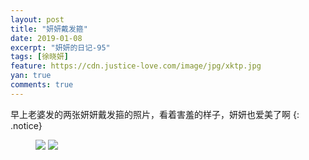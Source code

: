 ```yaml
---
layout: post
title: "妍妍戴发箍"
date: 2019-01-08
excerpt: "妍妍的日记-95"
tags: [徐晓妍]
feature: https://cdn.justice-love.com/image/jpg/xktp.jpg
yan: true
comments: true
---
```

早上老婆发的两张妍妍戴发箍的照片，看着害羞的样子，妍妍也爱美了啊
{: .notice}
<figure>
    <img src="{{ site.staticUrl }}/yanyan/image/dailetougu1.jpg" />
    <img src="{{ site.staticUrl }}/yanyan/image/dailetougu2.jpg" />
</figure>
